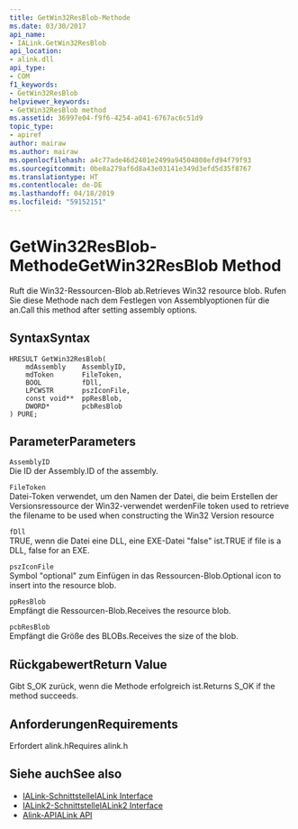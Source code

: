 ```yaml
---
title: GetWin32ResBlob-Methode
ms.date: 03/30/2017
api_name:
- IALink.GetWin32ResBlob
api_location:
- alink.dll
api_type:
- COM
f1_keywords:
- GetWin32ResBlob
helpviewer_keywords:
- GetWin32ResBlob method
ms.assetid: 36997e04-f9f6-4254-a041-6767ac6c51d9
topic_type:
- apiref
author: mairaw
ms.author: mairaw
ms.openlocfilehash: a4c77ade46d2401e2499a94504808efd94f79f93
ms.sourcegitcommit: 0be8a279af6d8a43e03141e349d3efd5d35f8767
ms.translationtype: HT
ms.contentlocale: de-DE
ms.lasthandoff: 04/18/2019
ms.locfileid: "59152151"
---
```

# <a name="getwin32resblob-method"></a><span data-ttu-id="01c0c-102">GetWin32ResBlob-Methode</span><span class="sxs-lookup"><span data-stu-id="01c0c-102">GetWin32ResBlob Method</span></span>
<span data-ttu-id="01c0c-103">Ruft die Win32-Ressourcen-Blob ab.</span><span class="sxs-lookup"><span data-stu-id="01c0c-103">Retrieves Win32 resource blob.</span></span> <span data-ttu-id="01c0c-104">Rufen Sie diese Methode nach dem Festlegen von Assemblyoptionen für die an.</span><span class="sxs-lookup"><span data-stu-id="01c0c-104">Call this method after setting assembly options.</span></span>  
  
## <a name="syntax"></a><span data-ttu-id="01c0c-105">Syntax</span><span class="sxs-lookup"><span data-stu-id="01c0c-105">Syntax</span></span>  
  
```  
HRESULT GetWin32ResBlob(  
    mdAssembly    AssemblyID,  
    mdToken       FileToken,  
    BOOL          fDll,  
    LPCWSTR       pszIconFile,  
    const void**  ppResBlob,  
    DWORD*        pcbResBlob  
) PURE;  
```  
  
## <a name="parameters"></a><span data-ttu-id="01c0c-106">Parameter</span><span class="sxs-lookup"><span data-stu-id="01c0c-106">Parameters</span></span>  
 `AssemblyID`  
 <span data-ttu-id="01c0c-107">Die ID der Assembly.</span><span class="sxs-lookup"><span data-stu-id="01c0c-107">ID of the assembly.</span></span>  
  
 `FileToken`  
 <span data-ttu-id="01c0c-108">Datei-Token verwendet, um den Namen der Datei, die beim Erstellen der Versionsressource der Win32-verwendet werden</span><span class="sxs-lookup"><span data-stu-id="01c0c-108">File token used to retrieve the filename to be used when constructing the Win32 Version resource</span></span>  
  
 `fDll`  
 <span data-ttu-id="01c0c-109">TRUE, wenn die Datei eine DLL, eine EXE-Datei "false" ist.</span><span class="sxs-lookup"><span data-stu-id="01c0c-109">TRUE if file is a DLL, false for an EXE.</span></span>  
  
 `pszIconFile`  
 <span data-ttu-id="01c0c-110">Symbol "optional" zum Einfügen in das Ressourcen-Blob.</span><span class="sxs-lookup"><span data-stu-id="01c0c-110">Optional icon to insert into the resource blob.</span></span>  
  
 `ppResBlob`  
 <span data-ttu-id="01c0c-111">Empfängt die Ressourcen-Blob.</span><span class="sxs-lookup"><span data-stu-id="01c0c-111">Receives the resource blob.</span></span>  
  
 `pcbResBlob`  
 <span data-ttu-id="01c0c-112">Empfängt die Größe des BLOBs.</span><span class="sxs-lookup"><span data-stu-id="01c0c-112">Receives the size of the blob.</span></span>  
  
## <a name="return-value"></a><span data-ttu-id="01c0c-113">Rückgabewert</span><span class="sxs-lookup"><span data-stu-id="01c0c-113">Return Value</span></span>  
 <span data-ttu-id="01c0c-114">Gibt S_OK zurück, wenn die Methode erfolgreich ist.</span><span class="sxs-lookup"><span data-stu-id="01c0c-114">Returns S_OK if the method succeeds.</span></span>  
  
## <a name="requirements"></a><span data-ttu-id="01c0c-115">Anforderungen</span><span class="sxs-lookup"><span data-stu-id="01c0c-115">Requirements</span></span>  
 <span data-ttu-id="01c0c-116">Erfordert alink.h</span><span class="sxs-lookup"><span data-stu-id="01c0c-116">Requires alink.h</span></span>  
  
## <a name="see-also"></a><span data-ttu-id="01c0c-117">Siehe auch</span><span class="sxs-lookup"><span data-stu-id="01c0c-117">See also</span></span>

- [<span data-ttu-id="01c0c-118">IALink-Schnittstelle</span><span class="sxs-lookup"><span data-stu-id="01c0c-118">IALink Interface</span></span>](../../../../docs/framework/unmanaged-api/alink/ialink-interface.md)
- [<span data-ttu-id="01c0c-119">IALink2-Schnittstelle</span><span class="sxs-lookup"><span data-stu-id="01c0c-119">IALink2 Interface</span></span>](../../../../docs/framework/unmanaged-api/alink/ialink2-interface.md)
- [<span data-ttu-id="01c0c-120">Alink-API</span><span class="sxs-lookup"><span data-stu-id="01c0c-120">ALink API</span></span>](../../../../docs/framework/unmanaged-api/alink/index.md)
